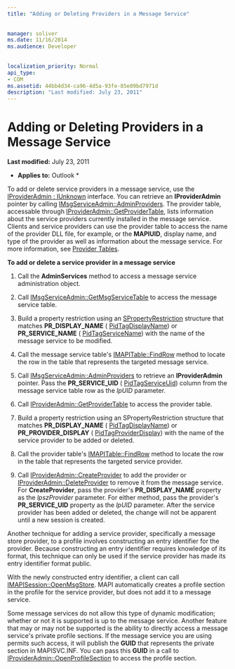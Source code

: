 ```yaml
---
title: "Adding or Deleting Providers in a Message Service"
 
 
manager: soliver
ms.date: 11/16/2014
ms.audience: Developer
 
 
localization_priority: Normal
api_type:
- COM
ms.assetid: 44bb4d34-ca96-4d5a-93fe-85e09bd7971d
description: "Last modified: July 23, 2011"
---
```


# Adding or Deleting Providers in a Message Service

 **Last modified:** July 23, 2011 
  
 * **Applies to:** Outlook * 
  
To add or delete service providers in a message service, use the [IProviderAdmin : IUnknown](iprovideradminiunknown.md) interface. You can retrieve an **IProviderAdmin** pointer by calling [IMsgServiceAdmin::AdminProviders](imsgserviceadmin-adminproviders.md). The provider table, accessable through [IProviderAdmin::GetProviderTable](iprovideradmin-getprovidertable.md), lists information about the service providers currently installed in the message service. Clients and service providers can use the provider table to access the name of the provider DLL file, for example, or the **MAPIUID**, display name, and type of the provider as well as information about the message service. For more information, see [Provider Tables](provider-tables.md).
  
 **To add or delete a service provider in a message service**
  
1. Call the **AdminServices** method to access a message service administration object. 
    
2. Call [IMsgServiceAdmin::GetMsgServiceTable](imsgserviceadmin-getmsgservicetable.md) to access the message service table. 
    
3. Build a property restriction using an [SPropertyRestriction](spropertyrestriction.md) structure that matches **PR_DISPLAY_NAME** ( [PidTagDisplayName](pidtagdisplayname-canonical-property.md)) or **PR_SERVICE_NAME** ( [PidTagServiceName](pidtagservicename-canonical-property.md)) with the name of the message service to be modified. 
    
4. Call the message service table's [IMAPITable::FindRow](imapitable-findrow.md) method to locate the row in the table that represents the targeted message service. 
    
5. Call [IMsgServiceAdmin::AdminProviders](imsgserviceadmin-adminproviders.md) to retrieve an **IProviderAdmin** pointer. Pass the **PR_SERVICE_UID** ( [PidTagServiceUid](pidtagserviceuid-canonical-property.md)) column from the message service table row as the  _lpUID_ parameter. 
    
6. Call [IProviderAdmin::GetProviderTable](iprovideradmin-getprovidertable.md) to access the provider table. 
    
7. Build a property restriction using an SPropertyRestriction structure that matches **PR_DISPLAY_NAME** ( [PidTagDisplayName](pidtagdisplayname-canonical-property.md)) or **PR_PROVIDER_DISPLAY** ( [PidTagProviderDisplay](pidtagproviderdisplay-canonical-property.md)) with the name of the service provider to be added or deleted. 
    
8. Call the provider table's [IMAPITable::FindRow](imapitable-findrow.md) method to locate the row in the table that represents the targeted service provider. 
    
9. Call [IProviderAdmin::CreateProvider](iprovideradmin-createprovider.md) to add the provider or [IProviderAdmin::DeleteProvider](iprovideradmin-deleteprovider.md) to remove it from the message service. For **CreateProvider**, pass the provider's **PR_DISPLAY_NAME** property as the  _lpszProvider_ parameter. For either method, pass the provider's **PR_SERVICE_UID** property as the  _lpUID_ parameter. After the service provider has been added or deleted, the change will not be apparent until a new session is created. 
    
Another technique for adding a service provider, specifically a message store provider, to a profile involves constructing an entry identifier for the provider. Because constructing an entry identifier requires knowledge of its format, this technique can only be used if the service provider has made its entry identifier format public. 
  
With the newly constructed entry identifier, a client can call [IMAPISession::OpenMsgStore](imapisession-openmsgstore.md). MAPI automatically creates a profile section in the profile for the service provider, but does not add it to a message service. 
  
Some message services do not allow this type of dynamic modification; whether or not it is supported is up to the message service. Another feature that may or may not be supported is the ability to directly access a message service's private profile sections. If the message service you are using permits such access, it will publish the **GUID** that represents the private section in MAPISVC.INF. You can pass this **GUID** in a call to [IProviderAdmin::OpenProfileSection](iprovideradmin-openprofilesection.md) to access the profile section. 
  

